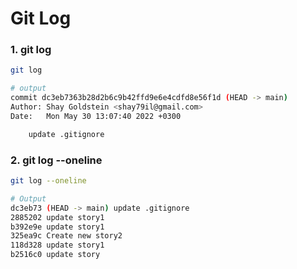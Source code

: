 # Git Log

### 1. git log

```bash
git log

# output
commit dc3eb7363b28d2b6c9b42ffd9e6e4cdfd8e56f1d (HEAD -> main)
Author: Shay Goldstein <shay79il@gmail.com>
Date:   Mon May 30 13:07:40 2022 +0300

    update .gitignore
```

### 2. git log --oneline

```bash
git log --oneline

# Output
dc3eb73 (HEAD -> main) update .gitignore
2885202 update story1
b392e9e update story1
325ea9c Create new story2
118d328 update story1
b2516c0 update story
```
